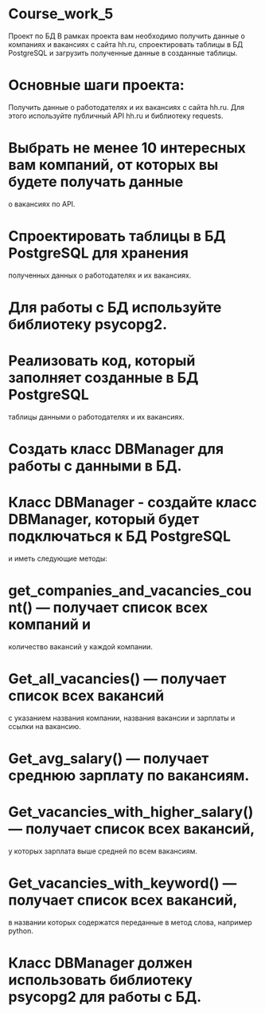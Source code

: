 # Course_work_5
Проект по БД В рамках проекта вам необходимо получить данные о компаниях и
вакансиях с сайта hh.ru, спроектировать таблицы в БД PostgreSQL и 
загрузить полученные данные в созданные таблицы.

# Основные шаги проекта:
Получить данные о работодателях и их вакансиях с сайта hh.ru. 
Для этого используйте публичный API hh.ru и библиотеку requests.
# Выбрать не менее 10 интересных вам компаний, от которых вы будете получать данные
о вакансиях по API. 
# Спроектировать таблицы в БД PostgreSQL для хранения
полученных данных о работодателях и их вакансиях.
# Для работы с БД используйте библиотеку psycopg2.
# Реализовать код, который заполняет созданные в БД PostgreSQL
таблицы данными о работодателях и их вакансиях.
# Создать класс DBManager для работы с данными в БД.
# Класс DBManager - cоздайте класс DBManager, который будет подключаться к БД PostgreSQL
и иметь следующие методы:

# get_companies_and_vacancies_count() — получает список всех компаний и 
количество вакансий у каждой компании. 
# Get_all_vacancies() — получает список всех вакансий
с указанием названия компании, названия вакансии и зарплаты и ссылки на вакансию. 
# Get_avg_salary() — получает среднюю зарплату по вакансиям.
# Get_vacancies_with_higher_salary() — получает список всех вакансий,
у которых зарплата выше средней по всем вакансиям.
# Get_vacancies_with_keyword() — получает список всех вакансий,
в названии которых содержатся переданные в метод слова, например python.
# Класс DBManager должен использовать библиотеку psycopg2 для работы с БД.